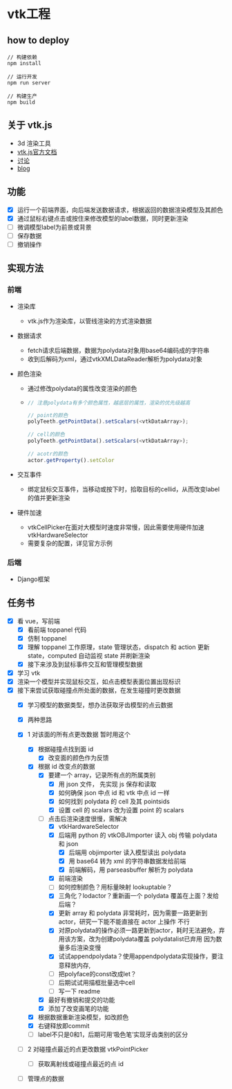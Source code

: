# vtk工程

## how to deploy

```shell
// 构建依赖
npm install

// 运行开发
npm run server

// 构建生产
npm build
```

## 关于 vtk.js

- 3d 渲染工具
- [vtk.js官方文档](https://kitware.github.io/vtk-js)
- [讨论](https://discourse.vtk.org/)
- [blog](https://www.weiy.city/page/6/?s=vtk)

## 功能

- [x] 运行一个前端界面，向后端发送数据请求，根据返回的数据渲染模型及其颜色
- [x] 通过鼠标右键点击或按住来修改模型的label数据，同时更新渲染
- [ ] 微调模型label为前景或背景
- [ ] 保存数据
- [ ] 撤销操作

## 实现方法

### 前端

- 渲染库

  - vtk.js作为渲染库，以管线渲染的方式渲染数据

- 数据请求

  - fetch请求后端数据，数据为polydata对象用base64编码成的字符串
  - 收到后解码为xml，通过vtkXMLDataReader解析为polydata对象

- 颜色渲染

  - 通过修改polydata的属性改变渲染的颜色

  - ```js
    // 注意polydata有多个颜色属性，越底层的属性，渲染的优先级越高
    
    // point的颜色
    polyTeeth.getPointData().setScalars(<vtkDataArray>);
                                        
    // cell的颜色
    polyTeeth.getPointData().setScalars(<vtkDataArray>);
                                        
    // acotr的颜色
    actor.getProperty().setColor
    
    ```

- 交互事件

  - 绑定鼠标交互事件，当移动或按下时，拾取目标的cellid，从而改变label的值并更新渲染

- 硬件加速

  - vtkCellPicker在面对大模型时速度非常慢，因此需要使用硬件加速vtkHardwareSelector
  - 需要复杂的配置，详见官方示例

### 后端

- Django框架

## 任务书

- [x] 看 vue，写前端
  - [x] 看前端 toppanel 代码
  - [x] 仿制 toppanel
  - [x] 理解 toppanel 工作原理，state 管理状态，dispatch 和 action 更新 state，computed 自动监视 state 并刷新渲染
  - [x] 接下来涉及到鼠标事件交互和管理模型数据
- [x] 学习 vtk
- [x] 渲染一个模型并实现鼠标交互，如点击模型表面位置出现标识
- [x] 接下来尝试获取碰撞点所处面的数据，在发生碰撞时更改数据
  - [x] 学习模型的数据类型，想办法获取牙齿模型的点云数据
  - [x] 两种思路
  - [x] 1 对该面的所有点更改数据 暂时用这个
    - [x] 根据碰撞点找到面 id
      - [x] 改变面的颜色作为反馈
    - [x] 根据 id 改变点的数据
      - [x] 要建一个 array，记录所有点的所属类别 
        - [x] 用 json 文件， 先实现 js 保存和读取
        - [x] 如何确保 json 中点 id 和 vtk 中点 id 一样
        - [x] 如何找到 polydata 的 cell 及其 pointsids
        - [x] 设置 cell 的 scalars 改为设置 point 的 scalars
      - [ ] 点击后渲染速度很慢，需解决
        - [x] vtkHardwareSelector
        - [x] 后端用 python 的 vtkOBJImporter 读入 obj 传输 polydata 和 json
          - [x] 后端用 objimporter 读入模型读出 polydata
          - [x] 用 base64 转为 xml 的字符串数据发给前端
          - [x] 前端解码，用 parseasbuffer 解析为 polydata
        - [x] 前端渲染
        - [ ] 如何控制颜色？用标量映射 lookuptable？
        - [x] 三角化？lodactor？重新画一个 polydata 覆盖在上面？发给后端？
        - [x] 更新 array 和 polydata 非常耗时，因为需要一路更新到 actor，研究一下能不能直接在 actor 上操作 不行
        - [x] 对原polydata的操作必须一路更新到actor，耗时无法避免，弃用该方案，改为创建polydata覆盖 polydatalist已弃用 因为数量多后渲染变慢
        - [x] 试试appendpolydata？使用appendpolydata实现操作，要注意释放内存,
        - [ ] 把polyface的const改成let？
        - [ ] 后期试试用描框批量选中cell
        - [ ] 写一下 readme
      - [x] 最好有撤销和提交的功能
      - [x] 添加了改变画笔的功能
    - [x] 根据数据重新渲染模型，如改颜色
    - [x] 右键释放即commit
    - [ ] label不只是0和1，后期可用‘吸色笔’实现牙齿类别的区分
  - [ ] 2 对碰撞点最近的点更改数据 vtkPointPicker  
    - [ ] 获取离射线或碰撞点最近的点 id
  - [ ] 管理点的数据

